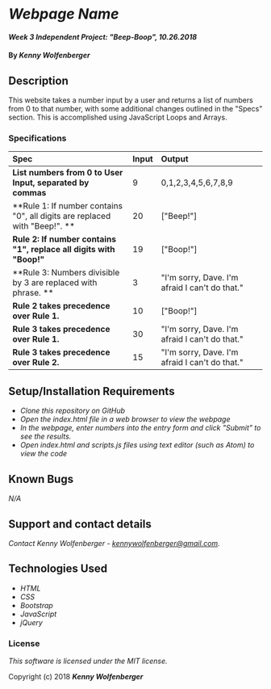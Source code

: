 # _Webpage Name_

#### _Week 3 Independent Project: "Beep-Boop", 10.26.2018_

#### By _**Kenny Wolfenberger**_

## Description

This website takes a number input by a user and returns a list of numbers from 0 to that number, with some additional changes outlined in the "Specs" section. This is accomplished using JavaScript Loops and Arrays.

### Specifications
| Spec | Input | Output |
| :-------------     | :------------- | :------------- |
| **List numbers from 0 to User Input, separated by commas** | 9 | 0,1,2,3,4,5,6,7,8,9 |
| **Rule 1: If number contains "0", all digits are replaced with "Beep!". **| 20 | ["Beep!"] |
| **Rule 2: If number contains "1", replace all digits with "Boop!"**| 19 | ["Boop!"] |
| **Rule 3: Numbers divisible by 3 are replaced with phrase. ** | 3 | "I'm sorry, Dave. I'm afraid I can't do that." |
| **Rule 2 takes precedence over Rule 1.**| 10 | ["Boop!"] |
| **Rule 3 takes precedence over Rule 1.**| 30 | "I'm sorry, Dave. I'm afraid I can't do that." |
| **Rule 3 takes precedence over Rule 2.**| 15 | "I'm sorry, Dave. I'm afraid I can't do that." |



## Setup/Installation Requirements

* _Clone this repository on GitHub_
* _Open the index.html file in a web browser to view the webpage_
* _In the webpage, enter numbers into the entry form and click "Submit" to see the results._
* _Open index.html and scripts.js files using text editor (such as Atom) to view the code_

## Known Bugs

_N/A_

## Support and contact details

_Contact Kenny Wolfenberger - kennywolfenberger@gmail.com._

## Technologies Used

* _HTML_
* _CSS_
* _Bootstrap_
* _JavaScript_
* _jQuery_

### License

*This software is licensed under the MIT license.*

Copyright (c) 2018 **_Kenny Wolfenberger_**
